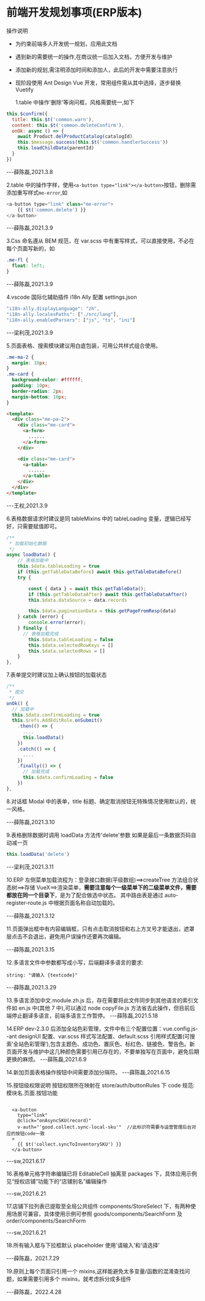 # 前端开发规划事项(ERP版本)

操作说明

- 为约束前端多人开发统一规划，应用此文档
- 遇到新的需要统一的操作,在商议统一后加入文档，方便开发与维护
- 添加新的规划,需注明添加时间和添加人，此后的开发中需要注意执行
- 现阶段使用 Ant Design Vue 开发，常用组件需从其中选择，逐步替换 Vuetify

  1.table 中操作'删除'等询问框，风格需要统一,如下

```javascript
this.$confirm({
  title: this.$t('common.warn'),
  content: this.$t('common.deleteConfirm'),
  onOk: async () => {
    await Product.delProductCatalog(catalogId)
    this.$message.success(this.$t('common.handlerSuccess'))
    this.loadChildData(parentId)
  }
})
```

---薛陈磊,2021.3.8

2.table 中的操作字样，使用`<a-button type="link"></a-button>`按钮，删除需添加重写样式`me-error`,如

```javascript
<a-button type="link" class="me-error">
    {{ $t('common.delete') }}
</a-button>
```

---薛陈磊,2021.3.9

3.Css 命名遵从 BEM 规范，在 var.scss 中有重写样式，可以直接使用，不必在每个页面写新的，如

```css
.me-fl {
  float: left;
}
```

---薛陈磊,2021.3.9

4.vscode 国际化辅助插件 i18n Ally 配置 settings.json

```javascript
"i18n-ally.displayLanguage": "zh",
"i18n-ally.localesPaths": ["./src/lang"],
"i18n-ally.enabledParsers": ["js", "ts", "ini"]
```

---梁利茂,2021.3.9

5.页面表格、搜索模块建议用白底包装，可用公共样式组合使用。

```css
.me-ma-2 {
  margin: 10px;
}
.me-card {
  background-color: #ffffff;
  padding: 10px;
  border-radius: 2px;
  margin-bottom: 10px;
}
```

```html
<template>
  <div class="me-pa-2">
    <div class="me-card">
      <a-form>
        ......
      </a-form>
    </div>

    <div class="me-card">
      <a-table>
        ......
      </a-table>
    </div>
  </div>
</template>
```

---王权,2021.3.9

6.表格数据请求时建议是同 tableMixins 中的 tableLoading 变量，逻辑已经写好，只需要赋值即可。

```javascript
/**
 * 加载初始化数据
 */
async loadData() {
    // 表格加载中
    this.$data.tableLoading = true
    if (this.getTableDataBefore) await this.getTableDataBefore()
    try {

        const { data } = await this.getTableData();
        if (this.getTableDataAfter) await this.getTableDataAfter()
        this.$data.dataSource = data.records

        this.$data.paginationData = this.getPageFromResp(data)
    } catch (error) {
        console.error(error);
    } finally {
      // 表格加载完成
        this.$data.tableLoading = false
        this.$data.selectedRowKeys = []
        this.$data.selectedRows = []
    }
},
```

7.表单提交时建议加上确认按钮的加载状态

```javascript
/**
 * 提交
 */
onOk() {
  // 加载中
  this.$data.confirmLoading = true
  this.$refs.AddEditRole.onSubmit()
    .then(() => {
      ....
      this.loadData()
    })
    .catch(() => {
      ....
    })
    .finally(() => {
      // 加载完成
      this.$data.confirmLoading = false
    })
},
```

8.对话框 Modal 中的表单，title 标题、确定取消按钮无特殊情况使用默认的，统一风格。

---薛陈磊,2021.3.10

9.表格删除数据时调用 loadData 方法传'delete'参数 如果是最后一条数据页码自动减一页

```javascript
this.loadData('delete')
```

---梁利茂,2021.3.11

10.ERP 左侧菜单加载流程为：登录接口数据(平级数组)==>createTree 方法组合状态树==>存储 VueX==>渲染菜单，**需要注意每个一级菜单下的二级菜单文件，需要都放在同一个目录下**，是为了配合做选中状态。
其中路由表是通过 auto-register-route.js 中根据页面名称自动加载的。

---薛陈磊,2021.3.12

11.页面弹出框中有内容编辑框，只有点击取消按钮和右上方叉号才能退出，遮罩层点击不会退出，避免用户误操作还要再次编辑。

---薛陈磊,2021.3.15

12.多语言文件中参数都写成小写，后端翻译多语言的要求:

```
string: "请输入 {textcode}"
```

---薛陈磊,2021.3.29

13.多语言添加中文.module.zh.js 后，存在需要将此文件同步到其他语言的索引文件如 en.js 中(其他 7 中),可以通过 node copyFile.js 方法省去此操作，但目前后端停止翻译多语言，前端多语言工作暂停。
---薛陈磊,2021.5.18

14.ERP dev-2.3.0 后添加全站色彩管理，文件中有三个配置位置：vue.config.js--ant designUI 配置、var.scss 样式写法配置、default.scss 引用样式配置(可搜索‘全站色彩管理’),包含主题色、成功色、置灰色、标红色、链接色、警告色。新页面开发与维护中这几种颜色需要引用已存在的，不要单独写在页面中，避免后期更换的麻烦。
---薛陈磊,2021.6.9

14.新加页面表格操作按钮中间需要添加分隔符。
---薛陈磊,2021.6.15

15.按钮级权限说明
按钮权限所在映射在 store/auth/buttonRules 下
code 规范:模块名.页面.按钮功能

```vue

  <a-button
    type="link"
    @click="onAsyncSKU(record)"
    v-auth="'good.collect.sync-local-sku'"  //此标识符需要与运营管理后台对应的按钮code一致
  >
    {{ $t('collect.syncToInventorySKU') }}
  </a-button>
```

---sw,2021.6.17

16.表格单元格字符串编辑已将 EditableCell 抽离至 packages 下，具体应用示例见“授权店铺”功能下的“店铺别名”编辑操作

---sw,2021.6.21

17.店铺下拉列表已提取至全局公共组件 components/StoreSelect 下，有两种使用场景可兼容，具体使用示例可参照 goods/components/SearchForm 及 order/components/SearchForm

---sw,2021.6.21

18.所有输入框与下拉框默认 placeholder 使用'请输入'和'请选择'

---薛陈磊，2021.7.29

19.原则上每个页面只引用一个 mixins,这样能避免太多变量/函数的混淆查找问题，如果需要引用多个 mixins，就考虑拆分成多组件

---薛陈磊，2022.4.28

